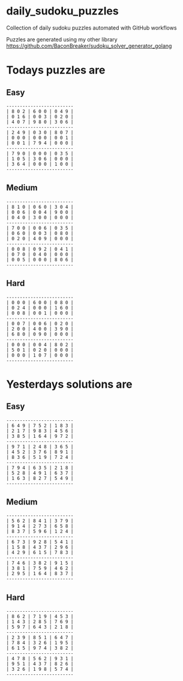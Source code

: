 
# daily_sudoku_puzzles 

Collection of daily sudoku puzzles automated with GitHub workflows 

Puzzles are generated using my other library https://github.com/BaconBreaker/sudoku_solver_generator_golang 
 

# Todays puzzles are 

## Easy 

```
-------------------------
| 8 0 2 | 6 0 0 | 0 4 9 | 
| 0 1 6 | 0 0 3 | 0 2 0 | 
| 4 0 7 | 9 8 0 | 3 0 6 | 
-------------------------
| 2 4 9 | 0 3 0 | 8 0 7 | 
| 0 0 0 | 0 0 0 | 0 0 1 | 
| 0 0 1 | 7 9 4 | 0 0 0 | 
-------------------------
| 7 9 0 | 0 0 0 | 0 3 5 | 
| 1 0 5 | 3 0 6 | 0 0 0 | 
| 3 6 4 | 0 0 0 | 1 0 0 | 
-------------------------
```
## Medium 

```
-------------------------
| 8 1 0 | 0 6 0 | 3 0 4 | 
| 0 0 6 | 0 0 4 | 9 0 0 | 
| 0 4 0 | 3 0 0 | 0 0 0 | 
-------------------------
| 7 0 0 | 0 0 6 | 0 3 5 | 
| 0 6 0 | 0 0 3 | 0 8 0 | 
| 0 2 0 | 4 0 9 | 0 0 0 | 
-------------------------
| 0 0 8 | 0 9 2 | 0 4 1 | 
| 0 7 0 | 0 4 0 | 0 0 0 | 
| 0 0 5 | 0 0 0 | 8 0 6 | 
-------------------------
```
## Hard 

```
-------------------------
| 0 0 0 | 6 0 0 | 0 8 0 | 
| 0 2 4 | 0 0 0 | 1 6 0 | 
| 0 0 8 | 0 0 1 | 0 0 0 | 
-------------------------
| 0 0 7 | 0 0 6 | 0 2 0 | 
| 2 0 0 | 4 0 0 | 3 9 0 | 
| 6 8 0 | 0 9 0 | 0 0 0 | 
-------------------------
| 0 0 0 | 0 0 4 | 8 0 2 | 
| 5 0 1 | 0 2 0 | 0 0 0 | 
| 0 0 0 | 1 0 7 | 0 0 0 | 
-------------------------
```
# Yesterdays solutions are 

## Easy 

```
-------------------------
| 6 4 9 | 7 5 2 | 1 8 3 | 
| 2 1 7 | 9 8 3 | 4 5 6 | 
| 3 8 5 | 1 6 4 | 9 7 2 | 
-------------------------
| 9 7 1 | 2 4 8 | 3 6 5 | 
| 4 5 2 | 3 7 6 | 8 9 1 | 
| 8 3 6 | 5 1 9 | 7 2 4 | 
-------------------------
| 7 9 4 | 6 3 5 | 2 1 8 | 
| 5 2 8 | 4 9 1 | 6 3 7 | 
| 1 6 3 | 8 2 7 | 5 4 9 | 
-------------------------
```
## Medium 

```
-------------------------
| 5 6 2 | 8 4 1 | 3 7 9 | 
| 9 1 4 | 2 7 3 | 6 5 8 | 
| 8 3 7 | 5 9 6 | 1 2 4 | 
-------------------------
| 6 7 3 | 9 2 8 | 5 4 1 | 
| 1 5 8 | 4 3 7 | 2 9 6 | 
| 4 2 9 | 6 1 5 | 7 8 3 | 
-------------------------
| 7 4 6 | 3 8 2 | 9 1 5 | 
| 3 8 1 | 7 5 9 | 4 6 2 | 
| 2 9 5 | 1 6 4 | 8 3 7 | 
-------------------------
```
## Hard 

```
-------------------------
| 8 6 2 | 7 1 9 | 4 5 3 | 
| 1 4 3 | 2 8 5 | 7 6 9 | 
| 5 9 7 | 6 4 3 | 2 1 8 | 
-------------------------
| 2 3 9 | 8 5 1 | 6 4 7 | 
| 7 8 4 | 3 2 6 | 1 9 5 | 
| 6 1 5 | 9 7 4 | 3 8 2 | 
-------------------------
| 4 7 8 | 5 6 2 | 9 3 1 | 
| 9 5 1 | 4 3 7 | 8 2 6 | 
| 3 2 6 | 1 9 8 | 5 7 4 | 
-------------------------
```
